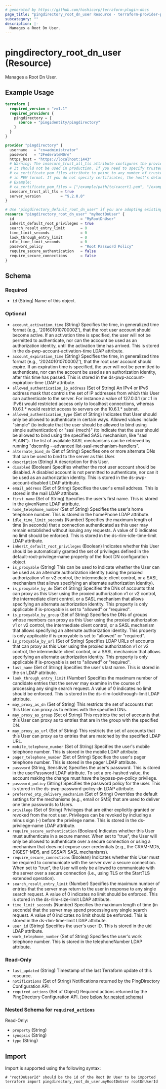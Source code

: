 ```yaml
---
# generated by https://github.com/hashicorp/terraform-plugin-docs
page_title: "pingdirectory_root_dn_user Resource - terraform-provider-pingdirectory"
subcategory: ""
description: |-
  Manages a Root Dn User.
---
```


# pingdirectory_root_dn_user (Resource)

Manages a Root Dn User.

## Example Usage

```terraform
terraform {
  required_version = ">=1.1"
  required_providers {
    pingdirectory = {
      source = "pingidentity/pingdirectory"
    }
  }
}

provider "pingdirectory" {
  username   = "cn=administrator"
  password   = "2FederateM0re"
  https_host = "https://localhost:1443"
  # Warning: The insecure_trust_all_tls attribute configures the provider to trust any certificate presented by the PingDirectory server.
  # It should not be used in production. If you need to specify trusted CA certificates, use the
  # ca_certificate_pem_files attribute to point to any number of trusted CA certificate files
  # in PEM format. If you do not specify certificates, the host's default root CA set will be used.
  # Example:
  # ca_certificate_pem_files = ["/example/path/to/cacert1.pem", "/example/path/to/cacert2.pem"]
  insecure_trust_all_tls = true
  server_version         = "9.2.0.0"
}

# Use "pingdirectory_default_root_dn_user" if you are adopting existing configuration from the PingDirectory server into Terraform
resource "pingdirectory_root_dn_user" "myRootDnUser" {
  id                              = "MyRootDnUser"
  inherit_default_root_privileges = true
  search_result_entry_limit       = 0
  time_limit_seconds              = 0
  look_through_entry_limit        = 0
  idle_time_limit_seconds         = 0
  password_policy                 = "Root Password Policy"
  require_secure_authentication   = false
  require_secure_connections      = false
}
```

<!-- schema generated by tfplugindocs -->
## Schema

### Required

- `id` (String) Name of this object.

### Optional

- `account_activation_time` (String) Specifies the time, in generalized time format (e.g., '20160101070000Z'), that the root user account should become active. If an activation time is specified, the user will not be permitted to authenticate, nor can the account be used as an authorization identity, until the activation time has arrived. This is stored in the ds-pwp-account-activation-time LDAP attribute.
- `account_expiration_time` (String) Specifies the time, in generalized time format (e.g., '20240101070000Z'), that the root user account should expire. If an expiration time is specified, the user will not be permitted to authenticate, nor can the account be used as an authorization identity, after this time has passed. This is stored in the ds-pwp-account-expiration-time LDAP attribute.
- `allowed_authentication_ip_address` (Set of String) An IPv4 or IPv6 address mask that controls the set of IP addresses from which this User can authenticate to the server. For instance a value of 127.0.0.1 (or ::1 in IPv6) would restricted access only to localhost connections, whereas 10.6.1.* would restrict access to servers on the 10.6.1.* subnet.
- `allowed_authentication_type` (Set of String) Indicates that User should only be allowed to authenticate in certain ways. Allowed values include "simple" (to indicate that the user should be allowed to bind using simple authentication) or "sasl {mech}" (to indicate that the user should be allowed to bind using the specified SASL mechanism, like "sasl PLAIN"). The list of available SASL mechanisms can be retrieved by running "dsconfig --advanced list-sasl-mechanism-handlers".
- `alternate_bind_dn` (Set of String) Specifies one or more alternate DNs that can be used to bind to the server as this User.
- `description` (String) A description for this User.
- `disabled` (Boolean) Specifies whether the root user account should be disabled. A disabled account is not permitted to authenticate, nor can it be used as an authorization identity. This is stored in the ds-pwp-account-disabled LDAP attribute.
- `email_address` (Set of String) Specifies the user's email address. This is stored in the mail LDAP attribute.
- `first_name` (Set of String) Specifies the user's first name. This is stored in the givenName LDAP attribute.
- `home_telephone_number` (Set of String) Specifies the user's home telephone number. This is stored in the homePhone LDAP attribute.
- `idle_time_limit_seconds` (Number) Specifies the maximum length of time (in seconds) that a connection authenticated as this user may remain established without issuing any requests. A value of 0 indicates no limit should be enforced. This is stored in the ds-rlim-idle-time-limit LDAP attribute.
- `inherit_default_root_privileges` (Boolean) Indicates whether this User should be automatically granted the set of privileges defined in the default-root-privilege-name property of the Root DN configuration object.
- `is_proxyable` (String) This can be used to indicate whether the User can be used as an alternate authorization identity (using the proxied authorization v1 or v2 control, the intermediate client control, or a SASL mechanism that allows specifying an alternate authorization identity).
- `is_proxyable_by_dn` (Set of String) Specifies the DNs of accounts that can proxy as this User using the proxied authorization v1 or v2 control, the intermediate client control, or a SASL mechanism that allows specifying an alternate authorization identity. This property is only applicable if is-proxyable is set to "allowed" or "required".
- `is_proxyable_by_group` (Set of String) Specifies the DNs of groups whose members can proxy as this User using the proxied authorization v1 or v2 control, the intermediate client control, or a SASL mechanism that allows specifying an alternate authorization identity. This property is only applicable if is-proxyable is set to "allowed" or "required".
- `is_proxyable_by_url` (Set of String) Specifies LDAP URLs of accounts that can proxy as this User using the proxied authorization v1 or v2 control, the intermediate client control, or a SASL mechanism that allows specifying an alternate authorization identity. This property is only applicable if is-proxyable is set to "allowed" or "required".
- `last_name` (Set of String) Specifies the user's last name. This is stored in the sn LDAP attribute.
- `look_through_entry_limit` (Number) Specifies the maximum number of candidate entries that the server may examine in the course of processing any single search request. A value of 0 indicates no limit should be enforced. This is stored in the ds-rlim-lookthrough-limit LDAP attribute.
- `may_proxy_as_dn` (Set of String) This restricts the set of accounts that this User can proxy as to entries with the specified DNs.
- `may_proxy_as_group` (Set of String) This restricts the set of accounts that this User can proxy as to entries that are in the group with the specified DN.
- `may_proxy_as_url` (Set of String) This restricts the set of accounts that this User can proxy as to entries that are matched by the specified LDAP URL.
- `mobile_telephone_number` (Set of String) Specifies the user's mobile telephone number. This is stored in the mobile LDAP attribute.
- `pager_telephone_number` (Set of String) Specifies the user's pager telephone number. This is stored in the pager LDAP attribute.
- `password` (String, Sensitive) Specifies the user's password. This is stored in the userPassword LDAP attribute. To set a pre-hashed value, the account making the change must have the bypass-pw-policy privilege.
- `password_policy` (String) Specifies the password policy for the user. This is stored in the ds-pwp-password-policy-dn LDAP attribute.
- `preferred_otp_delivery_mechanism` (Set of String) Overrides the default settings for the mechanisms (e.g., email or SMS) that are used to deliver one time passwords to Users.
- `privilege` (Set of String) Privileges that are either explicitly granted or revoked from the root user. Privileges can be revoked by including a minus sign (-) before the privilege name. This is stored in the ds-privilege-name LDAP attribute.
- `require_secure_authentication` (Boolean) Indicates whether this User must authenticate in a secure manner. When set to "true", the User will only be allowed to authenticate over a secure connection or using a mechanism that does not expose user credentials (e.g., the CRAM-MD5, DIGEST-MD5, and GSSAPI SASL mechanisms).
- `require_secure_connections` (Boolean) Indicates whether this User must be required to communicate with the server over a secure connection. When set to "true", the User will only be allowed to communicate with the server over a secure connection (i.e., using TLS or the StartTLS extended operation).
- `search_result_entry_limit` (Number) Specifies the maximum number of entries that the server may return to the user in response to any single search request. A value of 0 indicates no limit should be enforced. This is stored in the ds-rlim-size-limit LDAP attribute.
- `time_limit_seconds` (Number) Specifies the maximum length of time (in seconds) that the server may spend processing any single search request. A value of 0 indicates no limit should be enforced. This is stored in the ds-rlim-time-limit LDAP attribute.
- `user_id` (String) Specifies the user's user ID. This is stored in the uid LDAP attribute.
- `work_telephone_number` (Set of String) Specifies the user's work telephone number. This is stored in the telephoneNumber LDAP attribute.

### Read-Only

- `last_updated` (String) Timestamp of the last Terraform update of this resource.
- `notifications` (Set of String) Notifications returned by the PingDirectory Configuration API.
- `required_actions` (Set of Object) Required actions returned by the PingDirectory Configuration API. (see [below for nested schema](#nestedatt--required_actions))

<a id="nestedatt--required_actions"></a>
### Nested Schema for `required_actions`

Read-Only:

- `property` (String)
- `synopsis` (String)
- `type` (String)

## Import

Import is supported using the following syntax:

```shell
# "rootDnUserId" should be the id of the Root Dn User to be imported
terraform import pingdirectory_root_dn_user.myRootDnUser rootDnUserId
```

